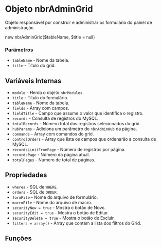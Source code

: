 # Objeto nbrAdminGrid

Objeto responsável por construir e administrar os formulário do painel de administração.

  new nbrAdminGrid($tableName, $title = null)
  
### Parâmetros

* ```tableName``` - Nome da tabela.
* ```title``` - Título do grid.
  
## Variáveis Internas
* ```module``` - Herda o objeto ```nbrModules```.
* ```title``` - Título do formulário.
* ```tableName``` - Nome da tabela.
* ```fields``` - Array com campos.
* ```fieldTitle``` - Campo que assume o valor que identifica o registro.
* ```records``` - Consulta de registros do MySQL.
* ```totalRecords``` - Número total dos registros selecionados do grid.
* ```hubParams``` - Adiciona um parâmetro do ```nbrAdminHub``` da página.
* ```commands``` - Array com comandos do grid.
* ```controlOrders``` - Array que lista os campos que ordenarão a consulta de MySQL.
* ```recordsLimitFromPage``` - Número de registros por página.
* ```recordsPage``` - Número da página atual.
* ```totalPages``` - Número de total de páginas.

## Propriedades
* ```wheres``` - SQL de ```WHERE```.
* ```orders``` - SQL de ```ORDER```.
* ```formFile``` - Nome do arquivo de formulário.
* ```macroFile``` - Nome do arquivo de macro.
* ```securityNew = true``` - Mostra o botão de Novo.
* ```securityEdit = true``` - Mostra o botão de Editar.
* ```securityDelete = true``` - Mostra o botão de Excluir.
* ```filters = array()``` - Array que contém  a lista dos filtros do Grid.


## Funções

